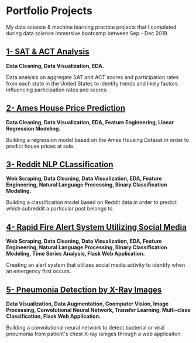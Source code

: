 # Portfolio Projects
My data science &amp; machine learning practice projects that I completed during data science immersive bootcamp between Sep - Dec 2019.

## [1- SAT & ACT Analysis](https://github.com/sibeltan/Portfolio/tree/master/1-SAT_ACT_Analysis) 

**Data Cleaning, Data Visualization, EDA.**  

Data analysis on aggregate SAT and ACT scores and participation rates from each state in the United States to identify trends and likely factors influencing participation rates and scores. 

## [2- Ames House Price Prediction](https://github.com/sibeltan/Portfolio/tree/master/2-Ames_House_Price_Prediction)

**Data Cleaning, Data Visualization, EDA, Feature Engineering, Linear Regression Modeling.**  

Building a regression model based on the Ames Housing Dataset in order to predict house prices at sale.

## [3- Reddit NLP CLassification](https://github.com/sibeltan/Portfolio/tree/master/3-Reddit_NLP_Classification)  

**Web Scraping, Data Cleaning, Data Visualization, EDA, Feature Engineering, Natural Language Processing, Binary Classification Modeling.** 

Building a classification model based on Reddit data in order to predict which subreddit a particular post belongs to.

## [4- Rapid Fire Alert System Utilizing Social Media](https://github.com/sibeltan/Portfolio/tree/master/4-Rapid_Fire_Alert_System)

**Web Scraping, Data Cleaning, Data Visualization, EDA, Feature Engineering, Natural Language Processing, Binary Classification Modeling, Time Series Analysis, Flask Web Application.**  

Creating an alert system that utilizes social media activity to identify when an emergency first occurs.

## [5- Pneumonia Detection by X-Ray Images](https://github.com/sibeltan/Portfolio/tree/master/5-Pneumonia_Detection_by_XRay)

**Data Visualization, Data Augmentation, Coomputer Vision, Image Processing, Convolutional Neural Network, Transfer Learning, Multi-class Classification, Flask Web Application.**  

Building a convolutional neural network to detect bacterial or viral pneumonia from patient's chest X-ray iamges  through a web applicaiton.
